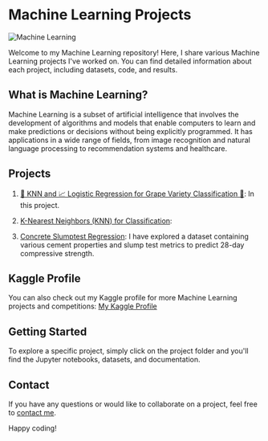 # Machine Learning Projects

![Machine Learning](https://nareshit.com/wp-content/uploads/2018/09/data-science-with-python-online-training.jpg)

Welcome to my Machine Learning repository! Here, I share various Machine Learning projects I've worked on. You can find detailed information about each project, including datasets, code, and results.

## What is Machine Learning?

Machine Learning is a subset of artificial intelligence that involves the development of algorithms and models that enable computers to learn and make predictions or decisions without being explicitly programmed. It has applications in a wide range of fields, from image recognition and natural language processing to recommendation systems and healthcare.

## Projects

1. [🧮 KNN and 📈 Logistic Regression for Grape Variety Classification 🍇](Project/KNN_Logistic_Regression_for_Grape_Variety_Classification/): In this project.

2. [K-Nearest Neighbors (KNN) for Classification](project/K_Nearest_Neighbors_(KNN)_for_Classification_Fundamentals_and_Applications/):

3. [Concrete Slumptest Regression](project/concrete_slumptest_regression/): I have explored a dataset containing various cement properties and slump test metrics to predict 28-day compressive strength.

## Kaggle Profile

You can also check out my Kaggle profile for more Machine Learning projects and competitions: [My Kaggle Profile](https://www.kaggle.com/huseyincenik)

## Getting Started

To explore a specific project, simply click on the project folder and you'll find the Jupyter notebooks, datasets, and documentation.

## Contact

If you have any questions or would like to collaborate on a project, feel free to [contact me](mailto:youremail@example.com).

Happy coding!
